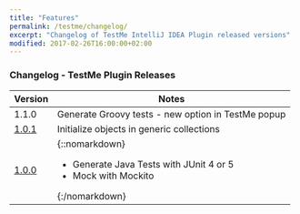 ```yaml
---
title: "Features"
permalink: /testme/changelog/
excerpt: "Changelog of TestMe IntelliJ IDEA Plugin released versions"
modified: 2017-02-26T16:00:00+02:00
---
```

### Changelog - TestMe Plugin Releases

| Version                                                                                                 | Notes |
| ------------------------------------------------------------------------------------------------------- | ----- |
| 1.1.0                                                                                                   | Generate Groovy tests - new option in TestMe popup |
| <a href="https://plugins.jetbrains.com/plugin/download?pr=idea&updateId=32688" rel="nofollow">1.0.1</a> | Initialize objects in generic collections |
| <a href="https://plugins.jetbrains.com/plugin/download?pr=idea&updateId=32513" rel="nofollow">1.0.0</a> | {::nomarkdown}<ul><li>Generate Java Tests with JUnit 4 or 5 </li><li>Mock with Mockito</li></ul>{:/nomarkdown} |
